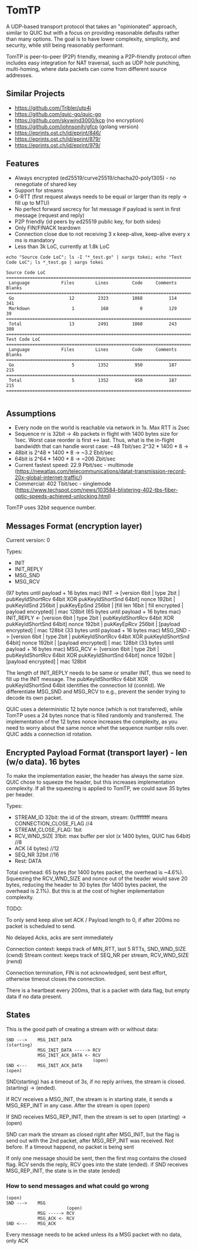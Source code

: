 # TomTP

A UDP-based transport protocol that takes an "opinionated" approach, similar to QUIC but with a focus 
on providing reasonable defaults rather than many options. The goal is to have lower complexity, 
simplicity, and security, while still being reasonably performant.

TomTP is peer-to-peer (P2P) friendly, meaning a P2P-friendly protocol often includes easy integration
for NAT traversal, such as UDP hole punching, multi-homing, where data packets can come from different 
source addresses.

## Similar Projects

* https://github.com/Tribler/utp4j
* https://github.com/quic-go/quic-go
* https://github.com/skywind3000/kcp (no encryption)
* https://github.com/johnsonjh/gfcp (golang version)
* https://eprints.ost.ch/id/eprint/846/
* https://eprints.ost.ch/id/eprint/879/
* https://eprints.ost.ch/id/eprint/979/

## Features

* Always encrypted (ed25519/curve25519/chacha20-poly1305) - no renegotiate of shared key
* Support for streams
* 0-RTT (first request always needs to be equal or larger than its reply -> fill up to MTU)
* No perfect forward secrecy for 1st message if payload is sent in first message (request and reply)
* P2P friendly (id peers by ed25519 public key, for both sides)
* Only FIN/FINACK teardown
* Connection close due to not receiving 3 x keep-alive, keep-alive every x ms is mandatory
* Less than 3k LoC, currently at 1.8k LoC

```
echo "Source Code LoC"; ls -I "*_test.go" | xargs tokei; echo "Test Code LoC"; ls *_test.go | xargs tokei

Source Code LoC
===============================================================================
 Language            Files        Lines         Code     Comments       Blanks
===============================================================================
 Go                     12         2323         1868          114          341
 Markdown                1          168            0          129           39
===============================================================================
 Total                  13         2491         1868          243          380
===============================================================================
Test Code LoC
===============================================================================
 Language            Files        Lines         Code     Comments       Blanks
===============================================================================
 Go                      5         1352          950          187          215
===============================================================================
 Total                   5         1352          950          187          215
===============================================================================


```

## Assumptions

* Every node on the world is reachable via network in 1s. Max RTT is 2sec
* Sequence nr is 32bit -> 4b packets in flight with 1400 bytes size for 1sec. Worst case reorder 
is first <-> last. Thus, what is the in-flight bandwidth that can handle worst case: ~48 Tbit/sec
2^32 * 1400 * 8 -> 
 * 48bit is 2^48 * 1400 * 8 -> ~3.2 Ebit/sec
 * 64bit is 2^64 * 1400 * 8 -> ~206 Zbit/sec
 * Current fastest speed: 22.9 Pbit/sec - multimode (https://newatlas.com/telecommunications/datat-transmission-record-20x-global-internet-traffic/)
 * Commercial: 402 Tbit/sec - singlemode (https://www.techspot.com/news/103584-blistering-402-tbs-fiber-optic-speeds-achieved-unlocking.html)

TomTP uses 32bit sequence number.

## Messages Format (encryption layer)

Current version: 0

Types:
* INIT
* INIT_REPLY
* MSG_SND
* MSG_RCV

(97 bytes until payload + 16 bytes mac)
INIT       -> [version 6bit | type 2bit | pubKeyIdShortRcv 64bit XOR pukKeyIdShortSnd 64bit] nonce 192bit | pukKeyIdSnd 256bit | pukKeyEpSnd 256bit | [fill len 16bit | fill encrypted | payload encrypted] | mac 128bit
(65 bytes until payload + 16 bytes mac)
INIT_REPLY <- [version 6bit | type 2bit | pubKeyIdShortRcv 64bit XOR pukKeyIdShortSnd 64bit] nonce 192bit | pukKeyEpRcv 256bit | [payload encrypted] | mac 128bit
(33 bytes until payload + 16 bytes mac)
MSG_SND    -> [version 6bit | type 2bit | pubKeyIdShortRcv 64bit XOR pukKeyIdShortSnd 64bit] nonce 192bit | [payload encrypted] | mac 128bit
(33 bytes until payload + 16 bytes mac)
MSG_RCV    <- [version 6bit | type 2bit | pubKeyIdShortRcv 64bit XOR pukKeyIdShortSnd 64bit] nonce 192bit | [payload encrypted] | mac 128bit

The length of INIT_REPLY needs to be same or smaller INIT, thus we need to fill up the INIT message. 
The pubKeyIdShortRcv 64bit XOR pukKeyIdShortSnd 64bit identifies the connection Id (connId). 
We differentiate MSG_SND and MSG_RCV to e.g., prevent the sender trying to decode its own packet.

QUIC uses a deterministic 12 byte nonce (which is not transferred), while TomTP uses a 24 bytes nonce that is filled randomly and 
transferred. The implementation of the 12 bytes nonce increases the complexity, as you need to worry about the same nonce 
whet the sequence number rolls over. QUIC adds a connection id rotation.

## Encrypted Payload Format (transport layer) - len (w/o data). 16 bytes

To make the implementation easier, the header has always the same size. QUIC chose to squeeze the header, but this
increases implementation complexity. If all the squeezing is applied to TomTP, we could save 35 bytes per header.

Types:
* STREAM_ID 32bit: the id of the stream, stream: 0xffffffff means CONNECTION_CLOSE_FLAG //4 
* STREAM_CLOSE_FLAG: 1bit
* RCV_WND_SIZE 31bit: max buffer per slot (x 1400 bytes, QUIC has 64bit) //8
* ACK (4 bytes) //12
* SEQ_NR 32bit //16
* Rest: DATA
 
Total overhead: 65 bytes (for 1400 bytes packet, the overhead is ~4.6%). Squeezing the RCV_WND_SIZE and nonce out of the header
would save 20 bytes, reducing the header to 30 bytes (for 1400 bytes packet, the overhead is 2.1%). But this is at 
the cost of higher implementation complexity.

TODO:

To only send keep alive set ACK / Payload length to 0, if after 200ms no packet is scheduled to send.

No delayed Acks, acks are sent immediately

Connection context: keeps track of MIN_RTT, last 5 RTTs, SND_WND_SIZE (cwnd)
Stream context: keeps track of SEQ_NR per stream, RCV_WND_SIZE (rwnd)

Connection termination, FIN is not acknowledged, sent best effort, otherwise timeout closes the connection.

There is a heartbeat every 200ms, that is a packet with data flag, but empty data if no data present.

## States

This is the good path of creating a stream with or without data:

```
SND --->    MSG_INIT_DATA
(starting)  
            MSG_INIT_DATA -----> RCV
            MSG_INIT_ACK_DATA <- RCV
                                 (open)
SND <---    MSG_INIT_ACK_DATA                
(open)                            
```


SND(starting) has a timeout of 3s, if no reply arrives, the stream is closed.
(starting) -> (ended). 

If RCV receives a MSG_INIT, the stream is in starting state, it 
sends a MSG_REP_INIT in any case. After the stream is open
(open)

If SND receives MSG_REP_INIT, then the stream is set to open
(starting) -> (open)

SND can mark the stream as closed right after MSG_INIT, but the flag is send
out with the 2nd packet, after MSG_REP_INIT was received. Not before. If a
timeout happend, no packet is being sent

If only one message should be sent, then the first msg contains the closed flag. 
RCV sends the reply, RCV goes into the state (ended). if SND receives MSG_REP_INIT,
the state is in the state (ended)

### How to send messages and what could go wrong

```
(open)
SND --->    MSG
                       (open)
            MSG -----> RCV
            MSG_ACK <- RCV
SND <---    MSG_ACK                       
```

Every message needs to be acked unless its a MSG packet with no data, only ACK